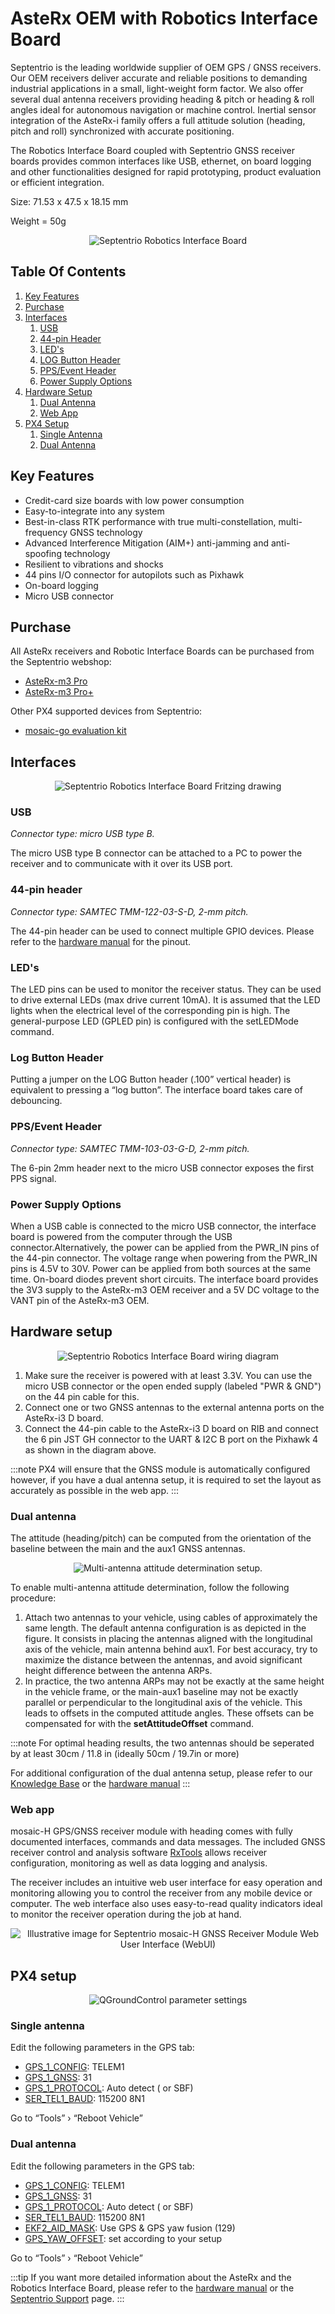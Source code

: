 # AsteRx OEM with Robotics Interface Board

Septentrio is the leading worldwide supplier of OEM GPS / GNSS receivers. Our OEM receivers deliver accurate and
reliable positions to demanding industrial applications in a small, light-weight form factor. We also offer several dual
antenna receivers providing heading & pitch or heading & roll angles ideal for autonomous navigation or machine control.
Inertial sensor integration of the AsteRx-i family offers a full attitude solution (heading, pitch and roll)
synchronized with accurate positioning.

The Robotics Interface Board coupled with Septentrio GNSS receiver boards provides common interfaces like USB, ethernet,
on board logging and other functionalities designed for rapid prototyping, product evaluation or efficient integration.

Size: 71.53 x 47.5 x 18.15 mm 

Weight = 50g

<div style="text-align: center;">

![](../../assets/hardware/gps/septentrio_sbf/AsteRX-m3+RIB-board.png "Septentrio Robotics Interface Board")

</div>

## Table Of Contents
1. [Key Features](../../en/gps_compass/septentrio_asterx-rib.md#key-features)
2. [Purchase](../../en/gps_compass/septentrio_asterx-rib.md#purchase)
3. [Interfaces](../../en/gps_compass/septentrio_asterx-rib.md#interfaces)
   1. [USB](../../en/gps_compass/septentrio_asterx-rib.md#usb)
   2. [44-pin Header](../../en/gps_compass/septentrio_asterx-rib.md#44-pin-header)
   3. [LED's](../../en/gps_compass/septentrio_asterx-rib.md#leds)
   4. [LOG Button Header](../../en/gps_compass/septentrio_asterx-rib.md#log-button-header)
   5. [PPS/Event Header](../../en/gps_compass/septentrio_asterx-rib.md#ppsevent-header)
   6. [Power Supply Options](../../en/gps_compass/septentrio_asterx-rib.md#power-supply-options)
4. [Hardware Setup](../../en/gps_compass/septentrio_asterx-rib.md#hardware-setup)
   1. [Dual Antenna](../../en/gps_compass/septentrio_asterx-rib.md#hardware-setup)
   2. [Web App](../../en/gps_compass/septentrio_asterx-rib.md#web-app)
5. [PX4 Setup](../../en/gps_compass/septentrio_asterx-rib.md#px4-setup)
   1. [Single Antenna](../../en/gps_compass/septentrio_asterx-rib.md#single-antenna)
   2. [Dual Antenna](../../en/gps_compass/septentrio_asterx-rib.md#px4-setup)

## Key Features

- Credit-card size boards with low power consumption
- Easy-to-integrate into any system
- Best-in-class RTK performance with true multi-constellation, multi-frequency GNSS technology
- Advanced Interference Mitigation (AIM+) anti-jamming and anti-spoofing technology
- Resilient to vibrations and shocks
- 44 pins I/O connector for autopilots such as Pixhawk
- On-board logging
- Micro USB connector

## Purchase

All AsteRx receivers and Robotic Interface Boards can be purchased from the Septentrio webshop:

- [AsteRx-m3 Pro](https://www.septentrio.com/en/products/gnss-receivers/oem-receiver-boards/asterx-m3-pro)
- [AsteRx-m3 Pro+](https://www.septentrio.com/en/products/gnss-receivers/oem-receiver-boards/asterx-m3-pro-plus)

Other PX4 supported devices from Septentrio:
- [mosaic-go evaluation kit](../../en/gps_compass/septentrio_mosaic-go.md)

## Interfaces

<div style="text-align: center;">

![Septentrio Robotics Interface Board Fritzing drawing](../../assets/hardware/gps/septentrio_sbf/RIB.png "Septentrio Robotics Interface Board Fritzing drawing")

</div>

### USB
_Connector type: micro USB type B._

The micro USB type B connector can be attached to a PC to power the receiver and to communicate with it over its USB
port.

### 44-pin header
_Connector type: SAMTEC TMM-122-03-S-D, 2-mm pitch._

The 44-pin header can be used to connect multiple GPIO devices. Please refer to
the [hardware manual](https://www.septentrio.com/system/files/support/asterx-m3_product_group_hardware_manual_2.2.0_1.pdf)
for the pinout.

### LED's

The LED pins can be used to monitor the receiver status. They can be used to drive external LEDs (max drive current
10mA). It is assumed that the LED lights when the electrical level of the corresponding pin is high. The general-purpose
LED (GPLED pin) is configured with the setLEDMode command.

### Log Button Header

Putting a jumper on the LOG Button header (.100” vertical header) is equivalent to pressing a “log button”. The
interface board takes care of debouncing.

### PPS/Event Header

_Connector type: SAMTEC TMM-103-03-G-D, 2-mm pitch._

The 6-pin 2mm header next to the micro USB connector exposes the first PPS signal.

### Power Supply Options

When a USB cable is connected to the micro USB connector, the interface board is powered from the computer through the
USB connector.Alternatively, the power can be applied from the PWR_IN pins of the 44-pin connector. The voltage range
when powering from the PWR_IN pins is 4.5V to 30V. Power can be applied from both sources at the same time. On-board
diodes prevent short circuits. The interface board provides the 3V3 supply to the AsteRx-m3 OEM receiver and a 5V DC
voltage to the VANT pin of the AsteRx-m3 OEM.

## Hardware setup

<div style="text-align: center;">

![Septentrio Robotics Interface Board wiring diagram](../../assets/hardware/gps/septentrio_sbf/RIB_wiring.png "Septentrio Robotics Interface Board wiring diagram")

</div>

1. Make sure the receiver is powered with at least 3.3V. You can use the micro USB connector or the open ended supply (labeled "PWR & GND") on the 44 pin cable for this.
2. Connect one or two GNSS antennas to the external antenna ports on the AsteRx-i3 D board.
3. Connect the 44-pin cable to the AsteRx-i3 D board on RIB and connect the 6 pin JST GH connector to the UART & I2C B port on the Pixhawk 4 as shown in the diagram above.


:::note 
PX4 will ensure that the GNSS module is automatically configured however, if you have a dual antenna setup, it
is required to set the layout as accurately as possible in the web app.
:::

### Dual antenna

The attitude (heading/pitch) can be computed from the orientation of the baseline between the main and the aux1 GNSS
antennas.

<div style="text-align: center;">

![Multi-antenna attitude determination setup.]( ../../assets/hardware/gps/septentrio_sbf/multi-antenna_attitude_setup.png "Multi-antenna attitude determination setup.")

</div>

To enable multi-antenna attitude determination, follow the following procedure:

1. Attach two antennas to your vehicle, using cables of approximately the same length. The default antenna configuration
   is as depicted in the figure. It consists in placing the antennas aligned with the longitudinal axis of the vehicle,
   main antenna behind aux1. For best accuracy, try to maximize the distance between the antennas, and avoid significant
   height difference between the antenna ARPs.
2. In practice, the two antenna ARPs may not be exactly at the same height in the vehicle
   frame, or the main-aux1 baseline may not be exactly parallel or perpendicular to the
   longitudinal axis of the vehicle. This leads to offsets in the computed attitude angles.
   These offsets can be compensated for with the **setAttitudeOffset** command.

:::note 
For optimal heading results, the two antennas should be seperated by at least 30cm / 11.8 in (ideally 50cm /
19.7in or more)

For additional configuration of the dual antenna setup, please refer to
our [Knowledge Base](https://customersupport.septentrio.com/s/article/Setting-up-and-configuring-the-AsteRx-i-compensating-for-a-non-default-antenna-orientation) or the [hardware manual](https://www.septentrio.com/system/files/support/asterx-i3_product_group_hardware_manual_1.0.0.pdf)
:::

### Web app

mosaic-H GPS/GNSS receiver module with heading comes with fully documented interfaces, commands and data messages. The
included GNSS receiver control and analysis software [RxTools](https://www.septentrio.com/en/products/software/rxtools)
allows receiver configuration, monitoring as well as data logging and analysis.

The receiver includes an intuitive web user interface for easy operation and monitoring allowing you to control the
receiver from any mobile device or computer. The web interface also uses easy-to-read quality indicators ideal to
monitor the receiver operation during the job at hand.

<div style="text-align: center;">

![Illustrative image for Septentrio mosaic-H GNSS Receiver Module Web User Interface (WebUI)]( ../../assets/hardware/gps/septentrio_sbf/Septentrio-mosaic-X5-H-T-CLAS-GNSS-Module-Receiver-WebUI.png "Septentrio web user interface")

</div>

## PX4 setup

<div style="text-align: center;">

![QGroundControl parameter settings](../../assets/hardware/gps/septentrio_sbf/QGC_param.png "QGroundControl parameter settings")

</div>

### Single antenna

Edit the following parameters in the GPS tab:

- [GPS_1_CONFIG](https://docs.px4.io/master/en/advanced_config/parameter_reference.html#GPS_1_CONFIG): TELEM1
- [GPS_1_GNSS](https://docs.px4.io/master/en/advanced_config/parameter_reference.html#GPS_1_GNSS): 31
- [GPS_1_PROTOCOL](https://docs.px4.io/master/en/advanced_config/parameter_reference.html#GPS_1_PROTOCOL): Auto detect (
  or SBF)
- [SER_TEL1_BAUD](https://docs.px4.io/master/en/advanced_config/parameter_reference.html#SER_TEL1_BAUD): 115200 8N1

Go to “Tools” &#8250; “Reboot Vehicle”

### Dual antenna

Edit the following parameters in the GPS tab:

- [GPS_1_CONFIG](https://docs.px4.io/master/en/advanced_config/parameter_reference.html#GPS_1_CONFIG): TELEM1
- [GPS_1_GNSS](https://docs.px4.io/master/en/advanced_config/parameter_reference.html#GPS_1_GNSS): 31
- [GPS_1_PROTOCOL](https://docs.px4.io/master/en/advanced_config/parameter_reference.html#GPS_1_PROTOCOL): Auto detect (
  or SBF)
- [SER_TEL1_BAUD](https://docs.px4.io/master/en/advanced_config/parameter_reference.html#SER_TEL1_BAUD): 115200 8N1
- [EKF2_AID_MASK](https://docs.px4.io/master/en/advanced_config/parameter_reference.html#EKF2_AID_MASK): Use GPS & GPS
  yaw fusion (129)
- [GPS_YAW_OFFSET](https://docs.px4.io/master/en/advanced_config/parameter_reference.html#GPS_YAW_OFFSET): set according
  to your setup

Go to “Tools” &#8250; “Reboot Vehicle”

:::tip 
If you want more detailed information about the AsteRx and the Robotics Interface Board, please refer to
the [hardware manual](https://www.septentrio.com/system/files/support/mosaic_hardware_manual_v1.5.0.pdf) or the [Septentrio Support](https://customersupport.septentrio.com) page.
:::